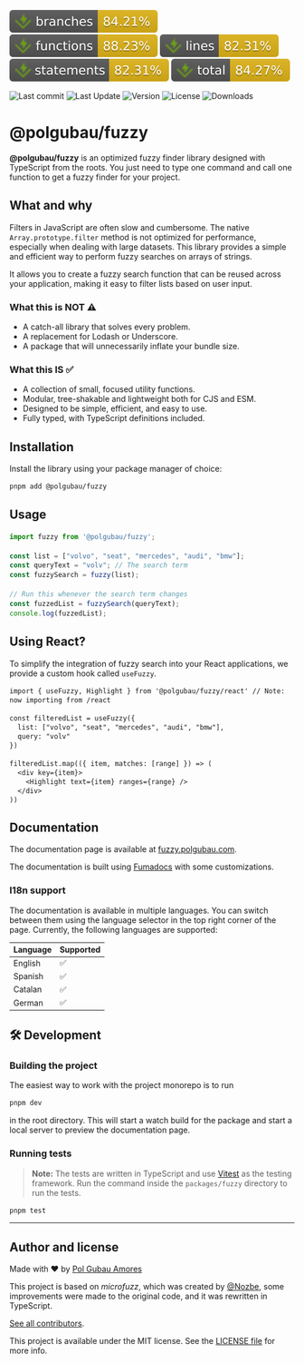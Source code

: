 ![Branches](./badges/packages/fuzzy/coverage-branches.svg)
![Functions](./badges/packages/fuzzy/coverage-functions.svg)
![Lines](./badges/packages/fuzzy/coverage-lines.svg)
![Statements](./badges/packages/fuzzy/coverage-statements.svg)
![Coverage total](./badges/packages/fuzzy/coverage-total.svg)

![Last commit](https://img.shields.io/github/last-commit/PolGubau/fuzzy?logo=git)
![Last Update](https://img.shields.io/npm/last-update/%40polgubau%2Ffuzzy?logo=npm&label=last%20update)
![Version](https://img.shields.io/npm/v/%40polgubau%2Ffuzzy?logo=npm&label=version)
![License](https://img.shields.io/github/license/PolGubau/fuzzy?logo=github&label=license)
![Downloads](https://img.shields.io/npm/dt/%40polgubau%2Ffuzzy?logo=npm&label=downloads)

# @polgubau/fuzzy
**@polgubau/fuzzy** is an optimized fuzzy finder library designed with TypeScript from the roots. You just need to type one command and call one function to get a fuzzy finder for your project.
 
## What and why
Filters in JavaScript are often slow and cumbersome. The native `Array.prototype.filter` method is not optimized for performance, especially when dealing with large datasets. This library provides a simple and efficient way to perform fuzzy searches on arrays of strings.

It allows you to create a fuzzy search function that can be reused across your application, making it easy to filter lists based on user input.


### What this is NOT ⚠️
- A catch-all library that solves every problem.
- A replacement for Lodash or Underscore.
- A package that will unnecessarily inflate your bundle size.

### What this IS ✅
- A collection of small, focused utility functions.
- Modular, tree-shakable and lightweight both for CJS and ESM.
- Designed to be simple, efficient, and easy to use.
- Fully typed, with TypeScript definitions included.

## Installation

Install the library using your package manager of choice:

```sh
pnpm add @polgubau/fuzzy
```

## Usage

```ts
import fuzzy from '@polgubau/fuzzy';

const list = ["volvo", "seat", "mercedes", "audi", "bmw"];
const queryText = "volv"; // The search term
const fuzzySearch = fuzzy(list);

// Run this whenever the search term changes
const fuzzedList = fuzzySearch(queryText);
console.log(fuzzedList); 
```

## Using React? 
To simplify the integration of fuzzy search into your React applications, we provide a custom hook called `useFuzzy`.

```tsx title="App.tsx"
import { useFuzzy, Highlight } from '@polgubau/fuzzy/react' // Note: now importing from /react

const filteredList = useFuzzy({
  list: ["volvo", "seat", "mercedes", "audi", "bmw"],
  query: "volv"
})

filteredList.map(({ item, matches: [range] }) => (
  <div key={item}>
    <Highlight text={item} ranges={range} />
  </div>
))
```
 
## Documentation
The documentation page is available at [fuzzy.polgubau.com](https://fuzzy.polgubau.com).

The documentation is built using [Fumadocs](https://fumadocs.com) with some customizations.

### I18n support

The documentation is available in multiple languages. You can switch between them using the language selector in the top right corner of the page.
Currently, the following languages are supported:

| Language | Supported |
| -------- | --------- |
| English  | ✅       |
| Spanish  | ✅       |
| Catalan  | ✅       |
| German   | ✅       |



## 🛠 Development

### Building the project

The easiest way to work with the project monorepo is to run

```sh
pnpm dev
```
in the root directory. This will start a watch build for the package and start a local server to preview the documentation page.

### Running tests
> **Note:** The tests are written in TypeScript and use [Vitest](https://vitest.dev/) as the testing framework.
Run the command inside the `packages/fuzzy` directory to run the tests.
```sh
pnpm test
```


---
## Author and license
Made with ❤️ by [Pol Gubau Amores](https://polgubau.com)

This project is based on *microfuzz*, which was created by [@Nozbe](https://github.com/Nozbe), some improvements were made to the original code, and it was rewritten in TypeScript.

[See all contributors](https://github.com/PolGubau/fuzzy/graphs/contributors).

This project is available under the MIT license. See the [LICENSE file](https://github.com/PolGubau/fuzzy/LICENSE) for more info.

